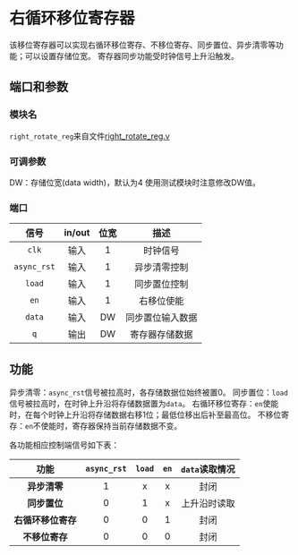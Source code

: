 # 右循环移位寄存器

该移位寄存器可以实现右循环移位寄存、不移位寄存、同步置位、异步清零等功能；可以设置存储位宽。
寄存器同步功能受时钟信号上升沿触发。

## 端口和参数

### 模块名

`right_rotate_reg`来自文件[right_rotate_reg.v](right_rotate_reg.v)

### 可调参数

DW：存储位宽(data width)，默认为4
使用测试模块时注意修改DW值。

### 端口

|信号|in/out|位宽|描述|
|:-:|:-:|:-:|:-:|
|`clk`|输入|1|时钟信号|
|`async_rst`|输入|1|异步清零控制|
|`load`|输入|1|同步置位控制|
|`en`|输入|1|右移位使能|
|`data`|输入|DW|同步置位输入数据|
|`q`|输出|DW|寄存器存储数据|

## 功能

异步清零：`async_rst`信号被拉高时，各存储数据位始终被置0。
同步置位：`load`信号被拉高时，在时钟上升沿将存储数据置为`data`。
右循环移位寄存：`en`使能时，在每个时钟上升沿将存储数据右移1位；最低位移出后补至最高位。
不移位寄存：`en`不使能时，寄存器保持当前存储数据不变。

各功能相应控制端信号如下表：

|功能|`async_rst`|`load`|`en`|`data`读取情况|
|:-:|:-:|:-:|:-:|:-:|
|**异步清零**|1|x|x|封闭|
|**同步置位**|0|1|x|上升沿时读取|
|**右循环移位寄存**|0|0|1|封闭|
|**不移位寄存**|0|0|0|封闭|

